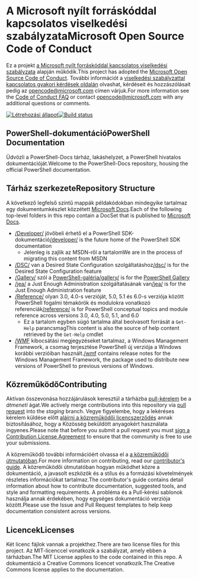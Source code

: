 # <a name="microsoft-open-source-code-of-conduct"></a><span data-ttu-id="4cf0e-101">A Microsoft nyílt forráskóddal kapcsolatos viselkedési szabályzata</span><span class="sxs-lookup"><span data-stu-id="4cf0e-101">Microsoft Open Source Code of Conduct</span></span>

<span data-ttu-id="4cf0e-102">Ez a projekt [a Microsoft nyílt forráskóddal kapcsolatos viselkedési szabályzata](https://opensource.microsoft.com/codeofconduct/) alapján működik.</span><span class="sxs-lookup"><span data-stu-id="4cf0e-102">This project has adopted the [Microsoft Open Source Code of Conduct](https://opensource.microsoft.com/codeofconduct/).</span></span>
<span data-ttu-id="4cf0e-103">További információt a [viselkedési szabályzattal kapcsolatos gyakori kérdések oldalán](https://opensource.microsoft.com/codeofconduct/faq/) olvashat, kérdéseit és hozzászólásait pedig az [opencode@microsoft.com](mailto:opencode@microsoft.com) címen várjuk.</span><span class="sxs-lookup"><span data-stu-id="4cf0e-103">For more information see the [Code of Conduct FAQ](https://opensource.microsoft.com/codeofconduct/faq/) or contact [opencode@microsoft.com](mailto:opencode@microsoft.com) with any additional questions or comments.</span></span>

<span data-ttu-id="4cf0e-104">[![Létrehozási állapot](https://ci.appveyor.com/api/projects/status/onshefxnc4g4pv87/branch/staging?svg=true)](https://ci.appveyor.com/project/PowerShell/powershell-docs/branch/staging)</span><span class="sxs-lookup"><span data-stu-id="4cf0e-104">[![Build status](https://ci.appveyor.com/api/projects/status/onshefxnc4g4pv87/branch/staging?svg=true)](https://ci.appveyor.com/project/PowerShell/powershell-docs/branch/staging)</span></span>

## <a name="powershell-documentation"></a><span data-ttu-id="4cf0e-105">PowerShell-dokumentáció</span><span class="sxs-lookup"><span data-stu-id="4cf0e-105">PowerShell Documentation</span></span>

<span data-ttu-id="4cf0e-106">Üdvözli a PowerShell-Docs tárház, lakáshelyzet, a PowerShell hivatalos dokumentációját.</span><span class="sxs-lookup"><span data-stu-id="4cf0e-106">Welcome to the PowerShell-Docs repository, housing the official PowerShell documentation.</span></span>

## <a name="repository-structure"></a><span data-ttu-id="4cf0e-107">Tárház szerkezete</span><span class="sxs-lookup"><span data-stu-id="4cf0e-107">Repository Structure</span></span>

<span data-ttu-id="4cf0e-108">A következő legfelső szintű mappák példakódokban mindegyike tartalmaz egy dokumentumkészlet közzétett [Microsoft Docs](https://docs.microsoft.com/powershell).</span><span class="sxs-lookup"><span data-stu-id="4cf0e-108">Each of the following top-level folders in this repo contain a DocSet that is published to [Microsoft Docs](https://docs.microsoft.com/powershell).</span></span>

- <span data-ttu-id="4cf0e-109">[/Developer/](https://docs.microsoft.com/powershell/developer/) jövőbeli érhető el a PowerShell SDK-dokumentáció</span><span class="sxs-lookup"><span data-stu-id="4cf0e-109">[/developer/](https://docs.microsoft.com/powershell/developer/) is the future home of the PowerShell SDK documentation</span></span>
  - <span data-ttu-id="4cf0e-110">Jelenleg is zajlik az MSDN-ről a tartalom</span><span class="sxs-lookup"><span data-stu-id="4cf0e-110">We are in the process of migrating this content from MSDN</span></span>
- <span data-ttu-id="4cf0e-111">[/DSC/](https://docs.microsoft.com/powershell/dsc/) van a Desired State Configuration szolgáltatáshoz</span><span class="sxs-lookup"><span data-stu-id="4cf0e-111">[/dsc/](https://docs.microsoft.com/powershell/dsc/) is for the Desired State Configuration feature</span></span>
- <span data-ttu-id="4cf0e-112">[/Gallery/](https://docs.microsoft.com/powershell/gallery) szól a [PowerShell-galéria](https://www.powershellgallery.com/)</span><span class="sxs-lookup"><span data-stu-id="4cf0e-112">[/gallery/](https://docs.microsoft.com/powershell/gallery) is for the [PowerShell Gallery](https://www.powershellgallery.com/)</span></span>
- <span data-ttu-id="4cf0e-113">[/jea/](https://docs.microsoft.com/powershell/jea/) a Just Enough Administration szolgáltatásának van</span><span class="sxs-lookup"><span data-stu-id="4cf0e-113">[/jea/](https://docs.microsoft.com/powershell/jea/) is for the Just Enough Administration feature</span></span>
- <span data-ttu-id="4cf0e-114">[/Reference/](https://docs.microsoft.com/powershell/scripting/) olyan 3.0, 4.0-s verzióját, 5.0, 5.1 és 6.0-s verziója között PowerShell fogalmi témakörök és modulokra vonatkozó referenciák</span><span class="sxs-lookup"><span data-stu-id="4cf0e-114">[/reference/](https://docs.microsoft.com/powershell/scripting/) is for PowerShell conceptual topics and module reference across versions 3.0, 4.0, 5.0, 5.1, and 6.0</span></span>
  - <span data-ttu-id="4cf0e-115">Ez a tartalom egyben súgó tartalma által beolvasott forrását a `Get-Help` parancsmag</span><span class="sxs-lookup"><span data-stu-id="4cf0e-115">This content is also the source of help content retrieved by the `Get-Help` cmdlet</span></span>
- <span data-ttu-id="4cf0e-116">[/WMF](https://docs.microsoft.com/powershell/wmf/readme) kibocsátási megjegyzéseket tartalmaz, a Windows Management Framework, a csomag terjesztése PowerShell új verziója a Windows korábbi verzióiban használt.</span><span class="sxs-lookup"><span data-stu-id="4cf0e-116">[/wmf](https://docs.microsoft.com/powershell/wmf/readme) contains release notes for the Windows Management Framework, the package used to distribute new versions of PowerShell to previous versions of Windows.</span></span>

## <a name="contributing"></a><span data-ttu-id="4cf0e-117">Közreműködő</span><span class="sxs-lookup"><span data-stu-id="4cf0e-117">Contributing</span></span>

<span data-ttu-id="4cf0e-118">Aktívan összevonása hozzájárulások keresztül a tárházba [pull-kérelem](https://help.github.com/articles/using-pull-requests/) be a *átmeneti* ágat.</span><span class="sxs-lookup"><span data-stu-id="4cf0e-118">We actively merge contributions into this repository via [pull request](https://help.github.com/articles/using-pull-requests/) into the *staging* branch.</span></span>
<span data-ttu-id="4cf0e-119">Vegye figyelembe, hogy a lekéréses kérelem küldése előtt [aláírni a közreműködői licencszerződés](https://cla.microsoft.com/) annak biztosításához, hogy a Közösség beküldött anyagokért használata ingyenes.</span><span class="sxs-lookup"><span data-stu-id="4cf0e-119">Please note that before you submit a pull request you must [sign a Contribution License Agreement](https://cla.microsoft.com/) to ensure that the community is free to use your submissions.</span></span>

<span data-ttu-id="4cf0e-120">A közreműködő további információért olvassa el a [a közreműködői útmutatóban](CONTRIBUTING.md).</span><span class="sxs-lookup"><span data-stu-id="4cf0e-120">For more information on contributing, read our [contributor's guide](CONTRIBUTING.md).</span></span>
<span data-ttu-id="4cf0e-121">A közreműködői útmutatóban hogyan működhet közre a dokumentáció, a javasolt eszközök és a stílus és a formázási követelmények részletes információkat tartalmaz.</span><span class="sxs-lookup"><span data-stu-id="4cf0e-121">The contributor's guide contains detail information about how to contribute documentation, suggested tools, and style and formatting requirements.</span></span>
<span data-ttu-id="4cf0e-122">A probléma és a Pull-kérési sablonok használja annak érdekében, hogy egységes dokumentáció verziója között.</span><span class="sxs-lookup"><span data-stu-id="4cf0e-122">Please use the Issue and Pull Request templates to help keep documentation consistent across versions.</span></span>

## <a name="licenses"></a><span data-ttu-id="4cf0e-123">Licencek</span><span class="sxs-lookup"><span data-stu-id="4cf0e-123">Licenses</span></span>

<span data-ttu-id="4cf0e-124">Két licenc fájlok vannak a projekthez.</span><span class="sxs-lookup"><span data-stu-id="4cf0e-124">There are two license files for this project.</span></span>
<span data-ttu-id="4cf0e-125">Az MIT-licenccel vonatkozik a szabályzat, amely ebben a tárházban.</span><span class="sxs-lookup"><span data-stu-id="4cf0e-125">The MIT License applies to the code contained in this repo.</span></span>
<span data-ttu-id="4cf0e-126">A dokumentáció a Creative Commons licencet vonatkozik.</span><span class="sxs-lookup"><span data-stu-id="4cf0e-126">The Creative Commons license applies to the documentation.</span></span>